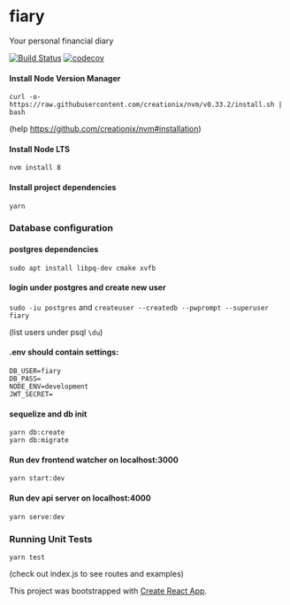 # fiary
Your personal financial diary

[![Build Status](https://travis-ci.org/mandelbroo/fiary.svg?branch=master)](https://travis-ci.org/mandelbroo/fiary)
[![codecov](https://codecov.io/gh/mandelbroo/fiary/branch/master/graph/badge.svg)](https://codecov.io/gh/mandelbroo/fiary)


#### Install Node Version Manager
`curl -o- https://raw.githubusercontent.com/creationix/nvm/v0.33.2/install.sh | bash`

(help https://github.com/creationix/nvm#installation)

#### Install Node LTS
`nvm install 8`

#### Install project dependencies
`yarn`

### Database configuration

#### postgres dependencies
`sudo apt install libpq-dev cmake xvfb`

#### login under postgres and create new user
`sudo -iu postgres` and `createuser --createdb --pwprompt --superuser fiary`

(list users under psql `\du`)

#### .env should contain settings:
```
DB_USER=fiary
DB_PASS=
NODE_ENV=development
JWT_SECRET=
```

#### sequelize and db init
```
yarn db:create
yarn db:migrate
```


#### Run dev frontend watcher on localhost:3000
`yarn start:dev`
#### Run dev api server on localhost:4000
`yarn serve:dev`

### Running Unit Tests
`yarn test`

(check out index.js to see routes and examples)

This project was bootstrapped with [Create React App](https://github.com/facebookincubator/create-react-app).
